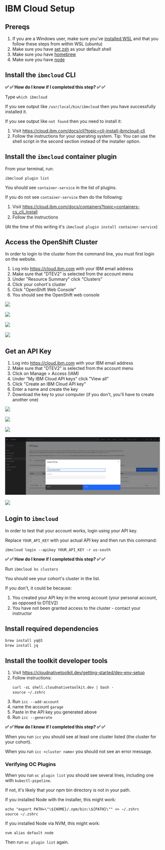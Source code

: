 # IBM Cloud Setup

## Prereqs

1. If you are a Windows user, make sure you've [installed WSL](windows.md) and that you follow these steps from within WSL (ubuntu)
1. Make sure you have [set zsh](./zsh.md)  as your default shell
1. Make sure you have [homebrew](./homebrew.md)
1. Make sure you have [node](./node.md)

## Install the `ibmcloud` CLI

**✅ ✅ How do I know if I completed this step? ✅ ✅**

Type `which ibmcloud`

If you see output like `/usr/local/bin/ibmcloud` then you have successfully installed it.

If you see output like `not found` then you need to install it:

1. Visit https://cloud.ibm.com/docs/cli?topic=cli-install-ibmcloud-cli
1. Follow the instructions for your operating system. Tip: You can use the shell script in the second section instead of the installer option.

## Install the `ibmcloud` container plugin

From your terminal, run:

```
ibmcloud plugin list
```

You should see `container-service` in the list of plugins.

If you do not see `container-service` then do the following:

1. Visit https://cloud.ibm.com/docs/containers?topic=containers-cs_cli_install
1. Follow the instructions

(At the time of this writing it's `ibmcloud plugin install container-service`)

## Access the OpenShift Cluster

In order to login to the cluster from the command line, you must first login on the website.

1. Log into https://cloud.ibm.com with your IBM email address
1. Make sure that "DTEV2" is selected from the account menu
1. Under "Resource Summary" click "Clusters"
1. Click your cohort's cluster
1. Click "OpenShift Web Console"
1. You should see the OpenShift web console 

![](./img/ibmcloud-account.png)

![](./img/ibmcloud-clusters.png)

![](./img/ibmcloud-openshift-console.png)

![](./img/openshift-web-console.png)

## Get an API Key

1. Log into https://cloud.ibm.com with your IBM email address
1. Make sure that "DTEV2" is selected from the account menu
1. Click on Manage > Access (IAM)
1. Under "My IBM Cloud API keys" click "View all"
1. Click "Create an IBM Cloud API key"
1. Enter a name and create the key
1. Download the key to your computer (if you don't, you'll have to create another one)

![](./img/apikey-menu.png)

![](./img/apikey-iam.png)

![](./img/apikey-list.png)

![](./img/apikey-name.png)

![](./img/apikey-copy.png)

## Login to `ibmcloud`

In order to test that your account works, login using your API key.

Replace `YOUR_API_KEY` with your actual API key and then run this command:

```
ibmcloud login --apikey YOUR_API_KEY -r us-south
```

**✅ ✅ How do I know if I completed this step? ✅ ✅**

Run `ibmcloud ks clusters`

You should see your cohort's cluster in the list.

If you don't, it could be because:

1. You created your API key in the wrong account (your personal account, as opposed to DTEV2)
1. You have not been granted access to the cluster - contact your instructor

## Install required dependencies

```
brew install yq@3
brew install jq
```

## Install the toolkit developer tools

1. Visit https://cloudnativetoolkit.dev/getting-started/dev-env-setup
1. Follow instructions:
    ```
   curl -sL shell.cloudnativetoolkit.dev | bash -
   source ~/.zshrc
    ```
1. Run `icc --add-account`
1. name the account `garage`
1. Paste in the API key you generated above
1. Run `icc --generate`

**✅ ✅ How do I know if I completed this step? ✅ ✅**

When you run `icc` you should see at least one cluster listed (the cluster for your cohort).

When you run `icc <cluster name>` you should not see an error message.

### Verifying OC Plugins

When you run `oc plugin list` you should see several lines, including one with `kubectl-pipeline`.

If not, it's likely that your npm bin directory is not in your path.

If you installed Node with the installer, this might work:

```
echo "export PATH=\"\${HOME}/.npm/bin:\${PATH}\"" >> ~/.zshrc
source ~/.zshrc
```

If you installed Node via NVM, this might work:

```
nvm alias default node
```

Then run `oc plugin list` again.
